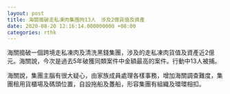 ```yaml
---
layout: post
title: 海關搗破走私凍肉集團拘13人　涉及2億貨值及資產
date: 2020-08-20 12:16:14.000000000 +08:00
categories: rthk
---
```


海關搗破一個跨境走私凍肉及清洗黑錢集團，涉及的走私凍肉貨值及資產近2億元。海關說，今次是過去5年破獲同類案件中金額最高的案件。行動中13人被捕。

海關說，集團主腦有很大疑心，由家族成員處理各樣事務，增加海關調查難度，集團租用貨櫃場及碼頭位置，自設拖船及躉船，形容集團有組織及環環相扣。
